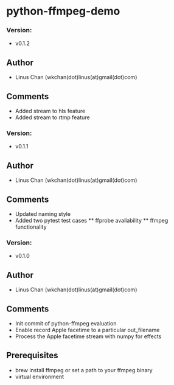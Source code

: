 # python-ffmpeg-demo
### Version:
- v0.1.2

## Author
* Linus Chan (wkchan(dot)linus(at)gmail(dot)com)

## Comments
* Added stream to hls feature
* Added stream to rtmp feature

### Version:
- v0.1.1

## Author
* Linus Chan (wkchan(dot)linus(at)gmail(dot)com)

## Comments
* Updated naming style
* Added two pytest test cases
** ffprobe availability
** ffmpeg functionality


### Version:
- v0.1.0

## Author
* Linus Chan (wkchan(dot)linus(at)gmail(dot)com)

## Comments
- Init commit of python-ffmpeg evaluation
- Enable record Apple facetime to a particular out_filename
- Process the Apple facetime stream with numpy for effects

## Prerequisites

* brew install ffmpeg or set a path to your ffmpeg binary
* virtual environment
